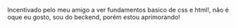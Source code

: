 Incentivado pelo meu amigo a ver fundamentos basico de css e html!, não é oque eu gosto, sou do beckend, porém estou aprimorando!
